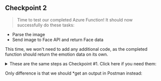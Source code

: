 ## Checkpoint 2

> Time to test our completed Azure Function! It should now successfully do these tasks:

* Parse the image
* Send image to Face API and return Face data

This time, we won't need to add any additional code, as the completed function should return the emotion data on its own.

<details>
<summary>These are the same steps as Checkpoint #1. Click here if you need them:</summary>
<br>

* Navigate back to the Postman Chrome extension app and change GET to POST

![Untitled_ Nov 11, 2020 6_24 PM](https://user-images.githubusercontent.com/69332964/98876201-c3bca780-244b-11eb-9b94-8d3cecc80115.gif)

* Copy your function's url from the Azure Function App portal like this:

![httptrigger - Microsoft Azure](https://user-images.githubusercontent.com/69332964/98876502-6f65f780-244c-11eb-832b-a25888b980da.gif)

* Use the function url and any image you want to send the POST request. Remember to attach the file in Body!

![Untitled_ Nov 11, 2020 6_40 PM](https://user-images.githubusercontent.com/69332964/98876997-780afd80-244d-11eb-87fc-13822d909f2f.gif)

</details>

Only difference is that we should *get an output in Postman instead:
